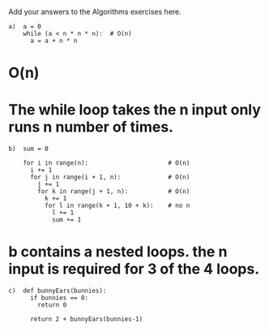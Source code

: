 Add your answers to the Algorithms exercises here.


```
a)  a = 0
    while (a < n * n * n):  # O(n)
      a = a + n * n
```
# O(n)

# The while loop takes the n input only runs n number of times.

```
b)  sum = 0

    for i in range(n):                      # O(n)
      i += 1
      for j in range(i + 1, n):             # O(n)
        j += 1
        for k in range(j + 1, n):           # O(n)
          k += 1
          for l in range(k + 1, 10 + k):    # no n 
            l += 1
            sum += 1
```

# b contains a nested loops. the n input is required for 3 of the 4 loops.

```
c)  def bunnyEars(bunnies):
      if bunnies == 0:
        return 0

      return 2 + bunnyEars(bunnies-1)
```